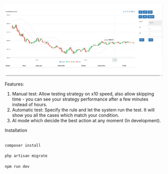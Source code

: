 
<p align="center">

  <img src="./readme.png">
</p>

Features:
1. Manual test: Allow testing strategy on x10 speed, also allow skipping time - you can see your strategy performance after a few minutes instead of hours.
2. Automatic test: Specify the rule and let the system run the test. It will show you all the cases which match your condition.
3. AI mode which deicide the best action at any moment (In development).

Installation

```javascript

composer install

php artisan migrate

npm run dev

```
